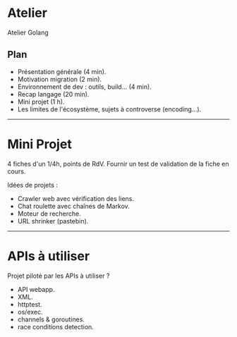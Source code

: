Atelier
=======

Atelier Golang

Plan
----

- Présentation générale (4 min).
- Motivation migration (2 min).
- Environnement de dev : outils, build... (4 min).
- Recap langage (20 min).
- Mini projet (1 h).
- Les limites de l'écosystème, sujets à controverse (encoding...).

----

Mini Projet
===========

4 fiches d'un 1/4h, points de RdV. Fournir un test de validation de la fiche en cours.

Idées de projets :

- Crawler web avec vérification des liens.
- Chat roulette avec chaînes de Markov.
- Moteur de recherche.
- URL shrinker (pastebin).

----

APIs à utiliser
===============

Projet piloté par les APIs à utiliser ?

- API webapp.
- XML.
- httptest.
- os/exec.
- channels & goroutines.
- race conditions detection.
